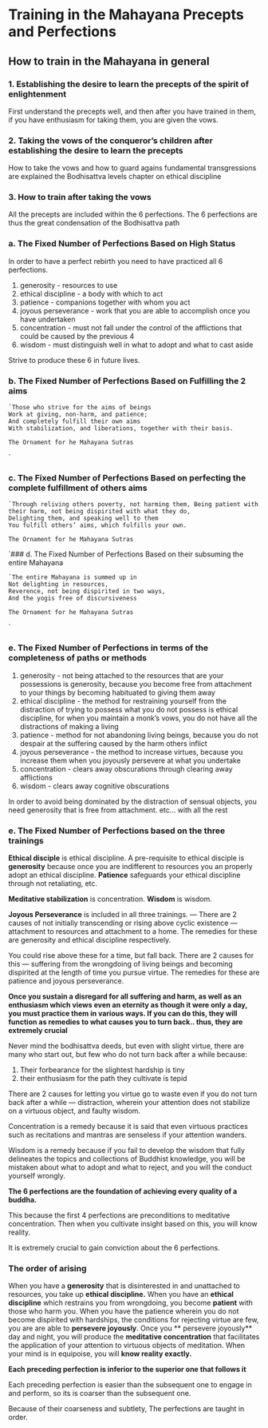 
#  Training in the Mahayana Precepts and Perfections
## How to train in the Mahayana in general

### 1. Establishing the desire to learn the precepts of the spirit of enlightenment
First understand the precepts well, and then after you have trained in them, if you have enthusiasm for taking them, you are given the vows.
### 2. Taking the vows of the conqueror’s children after establishing the desire to learn the precepts
 How to take the vows and how to guard agains fundamental transgressions are explained the Bodhisattva levels chapter on ethical discipline

### 3. How to train after taking the vows 
All the precepts are included within the 6 perfections. The 6 perfections are thus the great condensation of the Bodhisattva path

### a. The Fixed Number of Perfections Based on High Status
In order to have a perfect rebirth you need to have practiced all 6 perfections.

1. generosity - resources to use
2. ethical discipline - a body with which to act
3. patience - companions together with whom you act
4. joyous perseverance - work that you are able to accomplish once you have undertaken
5. concentration - must not fall under the control of the afflictions that could be caused by the previous 4
6. wisdom - must distinguish well in what to adopt and what to cast aside

Strive to produce these 6 in future lives.

### b. The Fixed Number of Perfections Based on Fulfilling the 2 aims

```
`Those who strive for the aims of beings
Work at giving, non-harm, and patience;
And completely fulfill their own aims
With stabilization, and liberations, together with their basis.

The Ornament for he Mahayana Sutras
```
`
### c. The Fixed Number of Perfections Based on  perfecting the complete fulfillment of others aims

```
`Through reliving others poverty, not harming them, Being patient with their harm, not being dispirited with what they do,
Delighting them, and speaking well to them
You fulfill others’ aims, which fulfills your own.

The Ornament for he Mahayana Sutras
```
`### d. The Fixed Number of Perfections Based on  their subsuming the entire Mahayana

```
`The entire Mahayana is summed up in
Not delighting in resources,
Reverence, not being dispirited in two ways,
And the yogis free of discursiveness

The Ornament for he Mahayana Sutras
```
`
### e. The Fixed Number of Perfections in terms of the completeness of paths or methods

1. generosity - not being attached to the resources that are your possessions is generosity, because you become free from attachment to your things by becoming habituated to giving them away
2. ethical discipline - the method for restraining yourself from the distraction of trying to possess what you do not possess is ethical discipline, for when you maintain a monk’s vows, you do not have all the distractions of making a living
3. patience - method for not abandoning living beings, because you do not despair at the suffering caused by the harm others inflict
4. joyous perseverance - the method to increase virtues, because you increase them when you joyously persevere at what you undertake
5. concentration - clears away obscurations through clearing away afflictions
6. wisdom - clears away cognitive obscurations

In order to avoid being dominated by the distraction of sensual objects, you need generosity that is free from attachment. etc… with all the rest

### e. The Fixed Number of Perfections based on the three trainings

**Ethical disciple** is ethical discipline. A pre-requisite to ethical disciple is **generosity**  because once you are indifferent to resources you an properly adopt an ethical discipline.  **Patience** safeguards your ethical discipline through not retaliating, etc.

**Meditative stabilization** is concentration. **Wisdom** is wisdom. 

**Joyous Perseverance** is included in all three trainings.
—
There are 2 causes of not initially transcending or rising above cyclic existence — attachment to resources and attachment to a home. The remedies for these are generosity and ethical discipline respectively.

You could rise above these for a time, but fall back. There are 2 causes for this — suffering from the wrongdoing of living beings and becoming dispirited at the length of time you pursue virtue. The remedies for these are patience and joyous perseverance. 

**Once you sustain a disregard for all suffering and harm, as well as an enthusiasm which views even an eternity as though it were only a day, you must practice them in various ways. If you can do this, they will function as remedies to what causes you to turn back.. thus, they are extremely crucial**

Never mind the bodhisattva deeds, but even with slight virtue, there are many who start out, but few who do not turn back after a while because:
1. Their forbearance for the slightest hardship is tiny
2. their enthusiasm for the path they cultivate is tepid

There are 2 causes for letting you virtue go to waste even if you do not turn back after a while — distraction, wherein your attention does not stabilize on a virtuous object, and faulty wisdom.

Concentration is a remedy because it is said that even virtuous practices such as recitations and mantras are senseless if your attention wanders.

Wisdom is a remedy because if you fail to develop the wisdom that fully delineates the topics and collections of Buddhist knowledge, you will be mistaken about what to adopt and what to reject, and you will the conduct yourself wrongly.

**The 6 perfections are the foundation of achieving every quality of a buddha.**

This because the first 4 perfections are preconditions to meditative concentration. Then when you cultivate insight based on this, you will know reality.

It is extremely crucial to gain conviction about the 6 perfections.

### The order of arising

When you have a **generosity** that is disinterested in and unattached to resources, you take up **ethical discipline.** When you have an **ethical discipline** which restrains you from wrongdoing, you become **patient** with those who harm you. When you have the patience wherein you do not become dispirited with hardships, the conditions for rejecting virtue are few, you are are able to **persevere joyously**.  Once you ** persevere joyously** day and night, you will produce the **meditative concentration** that facilitates the application of your attention to virtuous objects of meditation. When your mind is in equipoise, you will **know reality exactly.**

**Each preceding perfection is inferior to the superior one that follows it**

Each preceding perfection is easier than the subsequent one to engage in and perform, so its is coarser than the subsequent one. 

Because of their coarseness and subtlety, The perfections are taught in order.

